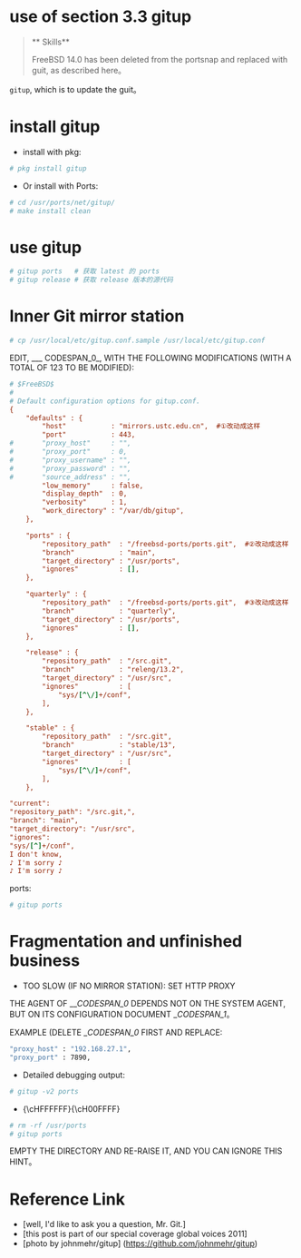 # use of section 3.3 gitup

>** Skills**
>
>FreeBSD 14.0 has been deleted from the portsnap and replaced with guit, as described here。

`gitup`, which is to update the guit。

# install gitup

- install with pkg:

```sh
# pkg install gitup 
```

- Or install with Ports:

```sh
# cd /usr/ports/net/gitup/
# make install clean
```

# use gitup

```sh
# gitup ports 	# 获取 latest 的 ports
# gitup release # 获取 release 版本的源代码
```

# Inner Git mirror station

```sh
# cp /usr/local/etc/gitup.conf.sample /usr/local/etc/gitup.conf
```

EDIT, ___ CODESPAN_0_, WITH THE FOLLOWING MODIFICATIONS (WITH A TOTAL OF 123 TO BE MODIFIED):

```ini
# $FreeBSD$
#
# Default configuration options for gitup.conf.
{
	"defaults" : {
		"host"           : "mirrors.ustc.edu.cn",  #①改动成这样
		"port"           : 443,
#		"proxy_host"     : "",
#		"proxy_port"     : 0,
#		"proxy_username" : "",
#		"proxy_password" : "",
#		"source_address" : "",
		"low_memory"     : false,
		"display_depth"  : 0,
		"verbosity"      : 1,
		"work_directory" : "/var/db/gitup",
	},

	"ports" : {
		"repository_path"  : "/freebsd-ports/ports.git",  #②改动成这样
		"branch"           : "main",
		"target_directory" : "/usr/ports",
		"ignores"          : [],
	},

	"quarterly" : {
		"repository_path"  : "/freebsd-ports/ports.git",  #③改动成这样
		"branch"           : "quarterly",
		"target_directory" : "/usr/ports",
		"ignores"          : [],
	},

	"release" : {
		"repository_path"  : "/src.git",
		"branch"           : "releng/13.2",
		"target_directory" : "/usr/src",
		"ignores"          : [
			"sys/[^\/]+/conf",
		],
	},

	"stable" : {
		"repository_path"  : "/src.git",
		"branch"           : "stable/13",
		"target_directory" : "/usr/src",
		"ignores"          : [
			"sys/[^\/]+/conf",
		],
	},

"current":
"repository_path": "/src.git,",
"branch": "main",
"target_directory": "/usr/src",
"ignores":
"sys/[^]+/conf",
I don't know,
♪ I'm sorry ♪
♪ I'm sorry ♪
````

ports:

```sh
# gitup ports
```

# Fragmentation and unfinished business

- TOO SLOW (IF NO MIRROR STATION): SET HTTP PROXY

THE AGENT OF ___CODESPAN_0_ DEPENDS NOT ON THE SYSTEM AGENT, BUT ON ITS CONFIGURATION DOCUMENT __CODESPAN_1_。

EXAMPLE (DELETE __CODESPAN_0_ FIRST AND REPLACE:

```sh
"proxy_host" : "192.168.27.1",
"proxy_port" : 7890,
```

- Detailed debugging output:

```sh
# gitup -v2 ports
```

- {\cHFFFFFF}{\cH00FFFF}

```sh
# rm -rf /usr/ports
# gitup ports
```

EMPTY THE DIRECTORY AND RE-RAISE IT, AND YOU CAN IGNORE THIS HINT。

# Reference Link

- [well, I'd like to ask you a question, Mr. Git.]
- [this post is part of our special coverage global voices 2011]
- [photo by johnmehr/gitup] (https://github.com/johnmehr/gitup)
